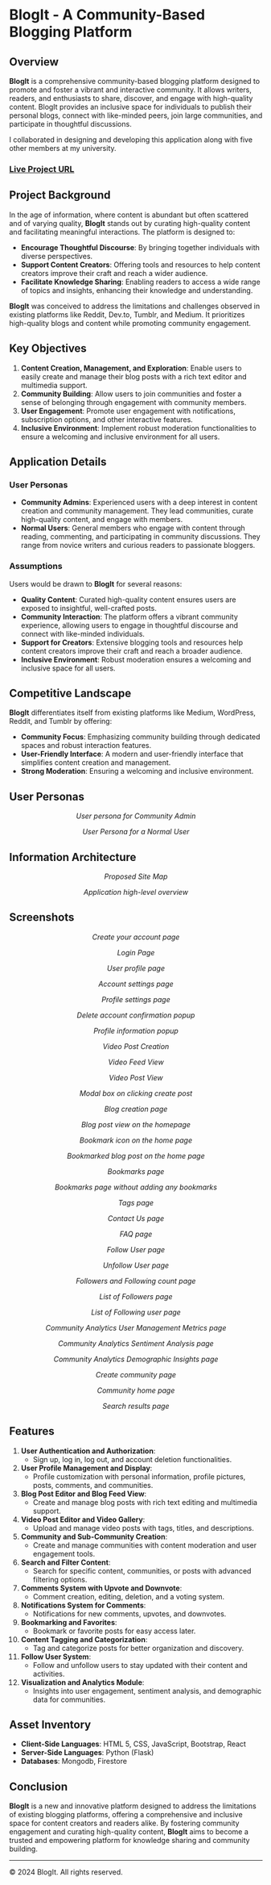 # BlogIt - A Community-Based Blogging Platform

## Overview

**BlogIt** is a comprehensive community-based blogging platform designed to promote and foster a vibrant and interactive community. It allows writers, readers, and enthusiasts to share, discover, and engage with high-quality content. BlogIt provides an inclusive space for individuals to publish their personal blogs, connect with like-minded peers, join large communities, and participate in thoughtful discussions.

I collaborated in designing and developing this application along with five other members at my university.

### [Live Project URL](https://grp12-blogit.netlify.app/)

## Project Background

In the age of information, where content is abundant but often scattered and of varying quality, **BlogIt** stands out by curating high-quality content and facilitating meaningful interactions. The platform is designed to:

- **Encourage Thoughtful Discourse**: By bringing together individuals with diverse perspectives.
- **Support Content Creators**: Offering tools and resources to help content creators improve their craft and reach a wider audience.
- **Facilitate Knowledge Sharing**: Enabling readers to access a wide range of topics and insights, enhancing their knowledge and understanding.

**BlogIt** was conceived to address the limitations and challenges observed in existing platforms like Reddit, Dev.to, Tumblr, and Medium. It prioritizes high-quality blogs and content while promoting community engagement.

## Key Objectives

1. **Content Creation, Management, and Exploration**: Enable users to easily create and manage their blog posts with a rich text editor and multimedia support.
2. **Community Building**: Allow users to join communities and foster a sense of belonging through engagement with community members.
3. **User Engagement**: Promote user engagement with notifications, subscription options, and other interactive features.
4. **Inclusive Environment**: Implement robust moderation functionalities to ensure a welcoming and inclusive environment for all users.

## Application Details

### User Personas

- **Community Admins**: Experienced users with a deep interest in content creation and community management. They lead communities, curate high-quality content, and engage with members.
- **Normal Users**: General members who engage with content through reading, commenting, and participating in community discussions. They range from novice writers and curious readers to passionate bloggers.

### Assumptions

Users would be drawn to **BlogIt** for several reasons:

- **Quality Content**: Curated high-quality content ensures users are exposed to insightful, well-crafted posts.
- **Community Interaction**: The platform offers a vibrant community experience, allowing users to engage in thoughtful discourse and connect with like-minded individuals.
- **Support for Creators**: Extensive blogging tools and resources help content creators improve their craft and reach a broader audience.
- **Inclusive Environment**: Robust moderation ensures a welcoming and inclusive space for all users.

## Competitive Landscape

**BlogIt** differentiates itself from existing platforms like Medium, WordPress, Reddit, and Tumblr by offering:

- **Community Focus**: Emphasizing community building through dedicated spaces and robust interaction features.
- **User-Friendly Interface**: A modern and user-friendly interface that simplifies content creation and management.
- **Strong Moderation**: Ensuring a welcoming and inclusive environment.

## User Personas
<p align="center"><img src = "https://github.com/user-attachments/assets/1680274f-53b5-472b-a45d-33b586754b61" alt><br><em>User persona for Community Admin</em></p>
<p align="center"><img src = "https://github.com/user-attachments/assets/7ec4650b-4e80-4728-ab88-d9cb91556dad" alt><br><em>User Persona for a Normal User</em></p>

## Information Architecture
<p align="center"><img src = "https://github.com/user-attachments/assets/138b7ec9-e08d-4c5c-ae0a-6099a9106b81" alt><br><em>Proposed Site Map</em></p>
<p align="center"><img src = "https://github.com/user-attachments/assets/e71d7671-074c-4e9c-b5b5-68e6adb68471" alt><br><em>Application high-level overview</em></p>

## Screenshots
<p align="center"><img src = "https://github.com/user-attachments/assets/e6b2da24-f526-4ab5-b051-775832dffcd5" alt><br><em>Create your account page</em></p>
<p align="center"><img src = "https://github.com/user-attachments/assets/6c1c6801-ed2c-48a2-b3ab-e8a3a954162a" alt><br><em>Login Page</em></p>
<p align="center"><img src = "https://github.com/user-attachments/assets/31c31ca3-bf7a-413a-8ca1-eceb093a214e" alt><br><em>User profile page</em></p>
<p align="center"><img src = "https://github.com/user-attachments/assets/29f6776b-f429-4133-ad2c-3360dc3bdd7b" alt><br><em>Account settings page</em></p>
<p align="center"><img src = "https://github.com/user-attachments/assets/3e451629-c835-4b4f-a84c-01acc1c62127" alt><br><em>Profile settings page</em></p>
<p align="center"><img src = "https://github.com/user-attachments/assets/8c9f91ab-cb86-42a6-b97e-bc0eeeb0d014" alt><br><em>Delete account confirmation popup</em></p>
<p align="center"><img src = "https://github.com/user-attachments/assets/cd432701-19a4-43b9-9b22-67f4debcfdad" alt><br><em>Profile information popup</em></p>
<p align="center"><img src = "https://github.com/user-attachments/assets/0f51df57-db06-4058-9b1c-6f568341691b" alt><br><em>Video Post Creation</em></p>
<p align="center"><img src = "https://github.com/user-attachments/assets/4290d24a-047d-46f0-a042-6b1e59d7fb7f" alt><br><em>Video Feed View</em></p>
<p align="center"><img src = "https://github.com/user-attachments/assets/d20ac025-fc7d-461c-aafc-1277cb3a72bb" alt><br><em>Video Post View</em></p>
<p align="center"><img src = "https://github.com/user-attachments/assets/b4a8189e-c9be-4040-8650-31a3afbdf4f1" alt><br><em>Modal box on clicking create post</em></p>
<p align="center"><img src = "https://github.com/user-attachments/assets/6054ec02-4348-4094-ba9b-d2af3c0005a0" alt><br><em>Blog creation page</em></p>
<p align="center"><img src = "https://github.com/user-attachments/assets/6ca2e64e-c6c2-401a-ab52-379d2568e78f" alt><br><em>Blog post view on the homepage</em></p>
<p align="center"><img src = "https://github.com/user-attachments/assets/222af7da-25cd-48af-b2c3-e3b7783fbe71" alt><br><em>Bookmark icon on the home page</em></p>
<p align="center"><img src = "https://github.com/user-attachments/assets/a48ca17d-948d-451e-a33e-6c1062ff0c89" alt><br><em>Bookmarked blog post on the home page</em></p>
<p align="center"><img src = "https://github.com/user-attachments/assets/2c79930f-b5c1-4892-96c1-eaba477717e3" alt><br><em>Bookmarks page</em></p>
<p align="center"><img src = "https://github.com/user-attachments/assets/40c4511d-7b8c-4d9b-a2ed-72e2eca0571f" alt><br><em>Bookmarks page without adding any bookmarks</em></p>
<p align="center"><img src = "https://github.com/user-attachments/assets/c4f260f8-49a6-45de-a44b-bdc2c76d2b65" alt><br><em>Tags page</em></p>
<p align="center"><img src = "https://github.com/user-attachments/assets/c2a9965f-128a-4226-b065-43e9bc1c2baf" alt><br><em>Contact Us page</em></p>
<p align="center"><img src = "https://github.com/user-attachments/assets/7a717bba-6380-4eb0-ab40-bda7ad2df83b" alt><br><em>FAQ page</em></p>
<p align="center"><img src = "https://github.com/user-attachments/assets/01704052-0a52-4419-85e2-a9950c1c8ca4" alt><br><em>Follow User page</em></p>
<p align="center"><img src = "https://github.com/user-attachments/assets/00982047-82d8-4a49-b272-101d2650e692" alt><br><em>Unfollow User page</em></p>
<p align="center"><img src = "https://github.com/user-attachments/assets/a171ace8-b5b0-4035-8ad7-e290ddfd0e6e" alt><br><em>Followers and Following count page</em></p>
<p align="center"><img src = "https://github.com/user-attachments/assets/d0f431e0-4ff6-4043-9fac-4a0323a6a2fd" alt><br><em>List of Followers page</em></p>
<p align="center"><img src = "https://github.com/user-attachments/assets/b08f72d2-f1e5-480a-a090-a130b5fce2d8" alt><br><em>List of Following user page</em></p>
<p align="center"><img src = "https://github.com/user-attachments/assets/4311be9f-ccdc-4dfa-9c64-4041d4926994" alt><br><em>Community Analytics User Management Metrics page</em></p>
<p align="center"><img src = "https://github.com/user-attachments/assets/896c293c-f8cf-4044-9945-3107fa115518" alt><br><em>Community Analytics Sentiment Analysis page</em></p>
<p align="center"><img src = "https://github.com/user-attachments/assets/1d4019e0-1644-4e7c-9cf6-df89ccab3887" alt><br><em>Community Analytics Demographic Insights page</em></p>
<p align="center"><img src = "https://github.com/user-attachments/assets/7fa3406e-0b6f-4f1f-aa7e-3bc2108ae252" alt><br><em>Create community page</em></p>
<p align="center"><img src = "https://github.com/user-attachments/assets/df30ffa2-fb04-45cd-948b-018ccb2b4eb1" alt><br><em>Community home page</em></p>
<p align="center"><img src = "https://github.com/user-attachments/assets/a32d15bd-4bb6-4e15-90ad-5f0dc3aba3b7" alt><br><em>Search results page</em></p>

## Features

1. **User Authentication and Authorization**:
   - Sign up, log in, log out, and account deletion functionalities.
2. **User Profile Management and Display**:
   - Profile customization with personal information, profile pictures, posts, comments, and communities.
3. **Blog Post Editor and Blog Feed View**:
   - Create and manage blog posts with rich text editing and multimedia support.
4. **Video Post Editor and Video Gallery**:
   - Upload and manage video posts with tags, titles, and descriptions.
5. **Community and Sub-Community Creation**:
   - Create and manage communities with content moderation and user engagement tools.
6. **Search and Filter Content**:
   - Search for specific content, communities, or posts with advanced filtering options.
7. **Comments System with Upvote and Downvote**:
   - Comment creation, editing, deletion, and a voting system.
8. **Notifications System for Comments**:
   - Notifications for new comments, upvotes, and downvotes.
9. **Bookmarking and Favorites**:
   - Bookmark or favorite posts for easy access later.
10. **Content Tagging and Categorization**:
    - Tag and categorize posts for better organization and discovery.
11. **Follow User System**:
    - Follow and unfollow users to stay updated with their content and activities.
12. **Visualization and Analytics Module**:
    - Insights into user engagement, sentiment analysis, and demographic data for communities.

## Asset Inventory

- **Client-Side Languages**: HTML 5, CSS, JavaScript, Bootstrap, React
- **Server-Side Languages**: Python (Flask)
- **Databases**: Mongodb, Firestore

## Conclusion

**BlogIt** is a new and innovative platform designed to address the limitations of existing blogging platforms, offering a comprehensive and inclusive space for content creators and readers alike. By fostering community engagement and curating high-quality content, **BlogIt** aims to become a trusted and empowering platform for knowledge sharing and community building.

---

© 2024 BlogIt. All rights reserved.
